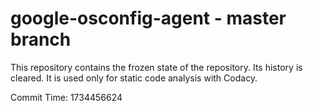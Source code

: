 # google-osconfig-agent - master branch

This repository contains the frozen state of the repository.
Its history is cleared. It is used only for static code
analysis with Codacy.

Commit Time: 1734456624